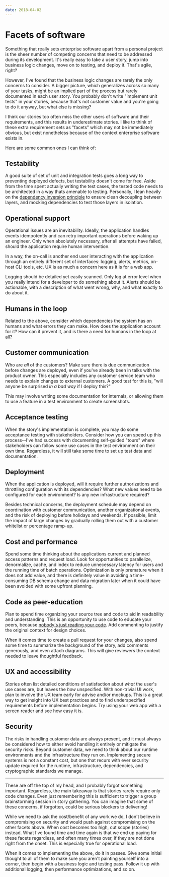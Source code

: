 ```yaml
---
date: 2018-04-02
---
```


# Facets of software

Something that really sets enterprise software apart from a personal project is the sheer number of competing concerns that need to be addressed during its development. It's really easy to take a user story, jump into business logic changes, move on to testing, and deploy it. That's agile, right?

However, I've found that the business logic changes are rarely the only concerns to consider. A bigger picture, which generalizes across so many of your tasks, might be an implied part of the process but rarely documented in each user story. You probably don't write "implement unit tests" in your stories, because that's not customer value and you're going to do it anyway, but what else is missing?

I think our stories too often miss the other users of software and their requirements, and this results in underestimate stories. I like to think of these extra requirement sets as "facets" which may not be immediately obvious, but exist nonetheless because of the context enterprise software exists in.

Here are some common ones I can think of:

## Testability
A good suite of set of unit and integration tests goes a long way to preventing deployed defects, but testability doesn't come for free. Aside from the time spent actually writing the test cases, the tested code needs to be architected in a way thats amenable to testing. Personally, I lean heavily on the [dependency inversion principle][2] to ensure clean decoupling between layers, and mocking dependencies to test those layers in isolation.

## Operational support
Operational issues are an inevitability. Ideally, the application handles events idempotently and can retry important operations before waking up an engineer. Only when absolutely necessary, after all attempts have failed, should the application require human intervention.

In a way, the on-call is another end user interacting with the application through an entirely different set of interfaces: logging, alerts, metrics, on-host CLI tools, etc. UX is as much a concern here as it is for a web app.

Logging should be detailed yet easily scanned. Only log at error level when you really intend for a developer to do something about it. Alerts should be actionable, with a description of what went wrong, why, and what exactly to do about it.

## Humans in the loop
Related to the above, consider which dependencies the system has on humans and what errors they can make. How does the application account for it? How can it prevent it, and is there a need for humans in the loop at all?

## Customer communication
Who are _all_ of the customers? Make sure there is due communication before changes are deployed, even if you've already been in talks with the product   owner. This especially includes any customer service team who needs to explain changes to external customers. A good test for this is, "will anyone be surprised _in a bad way_ if I deploy this?"

This may involve writing some documentation for internals, or allowing them to use a feature in a test environment to create screenshots.

## Acceptance testing
When the story's implementation is complete, you may do some acceptance testing with stakeholders. Consider how you can speed up this process--I've had success with documenting self-guided "tours" where stakeholders can follow some use cases in the test environment on their own time. Regardless, it will still take some time to set up test data and documentation.

## Deployment
When the application is deployed, will it require further authorizations and throttling configuration with its dependencies? What new values need to be configured for each environment? Is any new infrastructure required?

Besides technical concerns, the deployment schedule may depend on coordination with customer communication, another organizational events, and the risk of deploying before holidays and weekends. If possible, limit the impact of large changes by gradually rolling them out with a customer whitelist or percentage ramp-up.

## Cost and performance
Spend some time thinking about the applications current and planned access patterns and request load. Look for opportunities to parallelize, denormalize, cache, and index to reduce unnecessary latency for users and the running time of batch operations. Optimization is only premature when it does not add value, and there is definitely value in avoiding a time-consuming DB schema change and data migration later when it could have been avoided with some upfront planning.

## Code as peer-education
Plan to spend time organizing your source tree and code to aid in readability and understanding. This is an opportunity to use code to educate your peers, because [nobody's just reading your code][1]. Add commenting to justify the original context for design choices.

When it comes time to create a pull request for your changes, also spend some time to summarize the background of the story, add comments generously, and even attach diagrams. This will give reviewers the context needed to leave thoughtful feedback.

## UX and accessibility
Stories often list detailed conditions of satisfaction about _what_ the user's use cases are, but leaves the _how_ unspecified. With non-trivial UI work, plan to involve the UX team early for advise and/or mockups. This is a great way to get insight into UX best practices and to find underspecified requirements before implementation begins. Try using your web app with a screen reader and see how easy it is.

## Security
The risks in handling customer data are always present, and it must always be considered how to either avoid handling it entirely or mitigate the security risks. Beyond customer data, we need to think about our runtime environments and the infrastructure they run on. Implementing secure systems is not a constant cost, but one that recurs with ever security update required for the runtime, infrastructure, dependencies, and cryptographic standards we manage.

---

These are off the top of my head, and I probably forgot something important. Regardless, the main takeaway is that stories rarely require only code changes. Even just remembering this is sufficient to trigger a group brainstorming session in story gathering. You can imagine that some of these concerns, if forgotten, could be serious blockers to delivering!

While we need to ask the cost/benefit of any work we do, I don't believe in compromising on security and would push against compromising on the other facets above. When cost becomes too high, cut scope (stories) instead. What I've found time and time again is that we end up paying for these facets regardless, and often many times over, if they are not done right from the onset. This is especially true for operational load.

When it comes to implementing the above, do it in passes. Give some initial thought to all of them to make sure you aren't painting yourself into a corner, then begin with a business logic and testing pass. Follow it up with additional logging, then performance optimizations, and so on.

[1]: http://akkartik.name/post/comprehension
[2]: https://en.wikipedia.org/wiki/Dependency_inversion_principle

